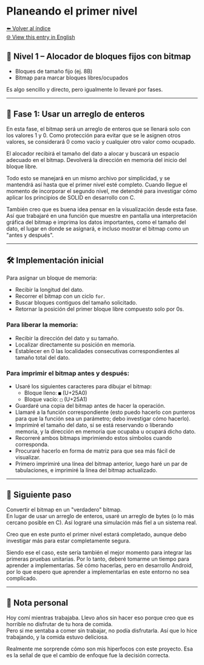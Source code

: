 # Planeando el primer nivel

[⬅️ Volver al índice](../journal_index.es.md)  
[🌐 View this entry in English](../../en/entries/2025-07-21_allolab.md)

## 🧱 Nivel 1 – Alocador de bloques fijos con bitmap

- Bloques de tamaño fijo (ej. 8B)
- Bitmap para marcar bloques libres/ocupados

Es algo sencillo y directo, pero igualmente lo llevaré por fases.

---

## 🧪 Fase 1: Usar un arreglo de enteros

En esta fase, el bitmap será un arreglo de enteros que se llenará solo con los valores 1 y 0. Como protección para evitar que se le asignen otros valores, se considerará 0 como vacío y cualquier otro valor como ocupado.

El alocador recibirá el tamaño del dato a alocar y buscará un espacio adecuado en el bitmap. Devolverá la dirección en memoria del inicio del bloque libre.

Todo esto se manejará en un mismo archivo por simplicidad, y se mantendrá así hasta que el primer nivel esté completo. Cuando llegue el momento de incorporar el segundo nivel, me detendré para investigar cómo aplicar los principios de SOLID en desarrollo con C.

También creo que es buena idea pensar en la visualización desde esta fase. Así que trabajaré en una función que muestre en pantalla una interpretación gráfica del bitmap e imprima los datos importantes, como el tamaño del dato, el lugar en donde se asignará, e incluso mostrar el bitmap como un "antes y después".

---

## 🛠️ Implementación inicial

 Para asignar un bloque de memoria:
- Recibir la longitud del dato.
- Recorrer el bitmap con un ciclo `for`.
- Buscar bloques contiguos del tamaño solicitado.
- Retornar la posición del primer bloque libre compuesto solo por 0s.

### Para liberar la memoria:
- Recibir la dirección del dato y su tamaño.
- Localizar directamente su posición en memoria.
- Establecer en 0 las localidades consecutivas correspondientes al tamaño total del dato.

### Para imprimir el bitmap antes y después:
- Usaré los siguientes caracteres para dibujar el bitmap:
  - Bloque lleno: `■` (U+25A0)
  - Bloque vacío: `□` (U+25A1)
- Guardaré una copia del bitmap antes de hacer la operación.
- Llamaré a la función correspondiente (esto puedo hacerlo con punteros para que la función sea un parámetro; debo investigar cómo hacerlo).
- Imprimiré el tamaño del dato, si se está reservando o liberando memoria, y la dirección en memoria que ocupaba u ocupará dicho dato.
- Recorreré ambos bitmaps imprimiendo estos símbolos cuando corresponda.
- Procuraré hacerlo en forma de matriz para que sea más fácil de visualizar.
- Primero imprimiré una línea del bitmap anterior, luego haré un par de tabulaciones, e imprimiré la línea del bitmap actualizado.

---

## 🔁 Siguiente paso

Convertir el bitmap en un "verdadero" bitmap.  
En lugar de usar un arreglo de enteros, usaré un arreglo de bytes (o lo más cercano posible en C). Así lograré una simulación más fiel a un sistema real.

Creo que en este punto el primer nivel estará completado, aunque debo investigar más para estar completamente segura.

Siendo ese el caso, este sería también el mejor momento para integrar las primeras pruebas unitarias. Por lo tanto, deberé tomarme un tiempo para aprender a implementarlas. Sé cómo hacerlas, pero en desarrollo Android, por lo que espero que aprender a implementarlas en este entorno no sea complicado.

---

## 📝 Nota personal

Hoy comí mientras trabajaba. Llevo años sin hacer eso porque creo que es horrible no disfrutar de tu hora de comida.  
Pero si me sentaba a comer sin trabajar, no podía disfrutarla. Así que lo hice trabajando, y la comida estuvo deliciosa.

Realmente me sorprende cómo son mis hiperfocos con este proyecto. Esa es la señal de que el cambio de enfoque fue la decisión correcta.
